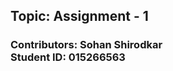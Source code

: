 ## Topic: Assignment - 1

### <strong> Contributors: </strong> Sohan Shirodkar <br> <strong> Student ID: </strong> 015266563
